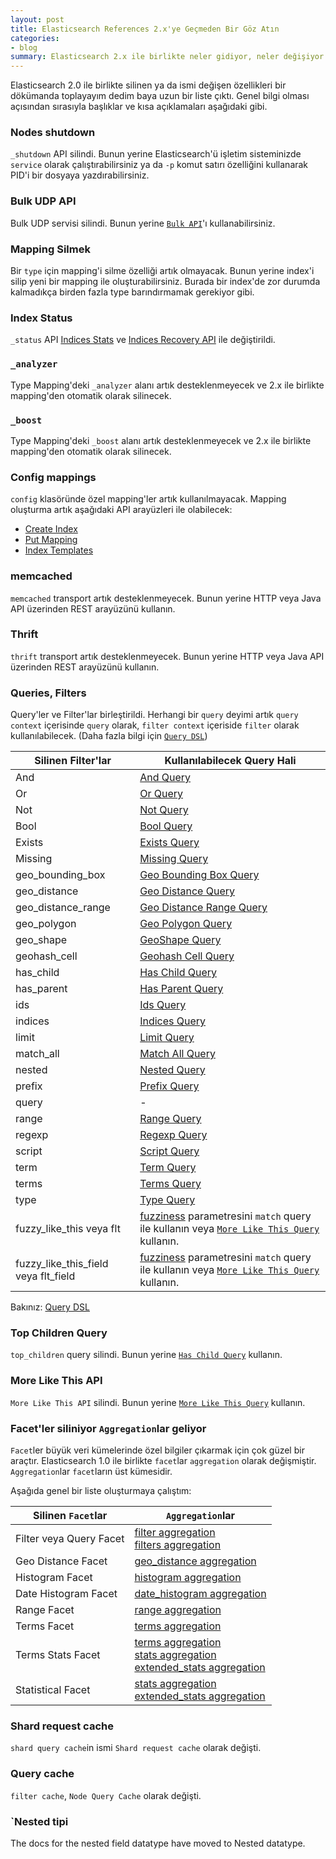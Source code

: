 ```yaml
---
layout: post
title: Elasticsearch References 2.x'ye Geçmeden Bir Göz Atın
categories:
- blog
summary: Elasticsearch 2.x ile birlikte neler gidiyor, neler değişiyor. 2.x sürümüne taşınmadan önce hızlıca göz atabileceğiniz bir döküman.
---
```


Elasticsearch 2.0 ile birlikte silinen ya da ismi değişen özellikleri bir 
dökümanda toplayayım dedim baya uzun bir liste çıktı. Genel bilgi olması 
açısından sırasıyla başlıklar ve kısa açıklamaları aşağıdaki gibi.

### Nodes shutdown
`_shutdown` API silindi. Bunun yerine Elasticsearch'ü işletim sisteminizde 
`service` olarak çalıştırabilirsiniz ya da `-p` komut satırı özelliğini 
kullanarak PID'i bir dosyaya yazdırabilirsiniz.

### Bulk UDP API
Bulk UDP servisi silindi. Bunun yerine [`Bulk API`](https://www.elastic.co/guide/en/elasticsearch/reference/2.x/docs-bulk.html)'ı 
kullanabilirsiniz. 

### Mapping Silmek
Bir `type` için mapping'i silme özelliği artık olmayacak. Bunun yerine index'i 
silip yeni bir mapping ile oluşturabilirsiniz. Burada bir index'de zor durumda 
kalmadıkça birden fazla type barındırmamak gerekiyor gibi.

### Index Status
`_status` API [Indices Stats](https://www.elastic.co/guide/en/elasticsearch/reference/2.x/indices-stats.html)
ve [Indices Recovery API](https://www.elastic.co/guide/en/elasticsearch/reference/2.x/indices-recovery.html) 
ile değiştirildi.

### `_analyzer`
Type Mapping'deki `_analyzer` alanı artık desteklenmeyecek ve 2.x ile birlikte 
mapping'den otomatik olarak silinecek.

### `_boost`
Type Mapping'deki `_boost` alanı artık desteklenmeyecek ve 2.x ile birlikte 
mapping'den otomatik olarak silinecek.

### Config mappings
`config` klasöründe özel mapping'ler artık kullanılmayacak. Mapping oluşturma
artık aşağıdaki API arayüzleri ile olabilecek:

 - [Create Index](https://www.elastic.co/guide/en/elasticsearch/reference/2.x/indices-create-index.html)
 - [Put Mapping](https://www.elastic.co/guide/en/elasticsearch/reference/2.x/indices-put-mapping.html)
 - [Index Templates](https://www.elastic.co/guide/en/elasticsearch/reference/2.x/indices-templates.html)

### memcached
`memcached` transport artık desteklenmeyecek. Bunun yerine HTTP veya Java API 
üzerinden REST arayüzünü kullanın.

### Thrift
`thrift` transport artık desteklenmeyecek. Bunun yerine HTTP veya Java API 
üzerinden REST arayüzünü kullanın.

### Queries, Filters
Query'ler ve Filter'lar birleştirildi. Herhangi bir `query` deyimi artık 
`query context` içerisinde `query` olarak, `filter context` içeriside `filter`
olarak kullanılabilecek. (Daha fazla bilgi için [`Query DSL`](https://www.elastic.co/guide/en/elasticsearch/reference/2.x/query-dsl.html))


| Silinen Filter'lar        | Kullanılabilecek Query Hali |
| ------------------------- | --------------------------- |
| And                       | [And Query](https://www.elastic.co/guide/en/elasticsearch/reference/2.x/query-dsl-and-query.html)                             |
| Or                        | [Or Query](https://www.elastic.co/guide/en/elasticsearch/reference/2.x/query-dsl-or-query.html)                               |
| Not                       | [Not Query](https://www.elastic.co/guide/en/elasticsearch/reference/2.x/query-dsl-not-query.html)                             |
| Bool                      | [Bool Query](https://www.elastic.co/guide/en/elasticsearch/reference/2.x/query-dsl-bool-query.html)                           |
| Exists                    | [Exists Query](https://www.elastic.co/guide/en/elasticsearch/reference/2.x/query-dsl-exists-query.html)                       |
| Missing                   | [Missing Query](https://www.elastic.co/guide/en/elasticsearch/reference/2.x/query-dsl-missing-query.html)                     |
| geo_bounding_box          | [Geo Bounding Box Query](https://www.elastic.co/guide/en/elasticsearch/reference/2.x/query-dsl-geo-bounding-box-query.html)   |
| geo_distance              | [Geo Distance Query](https://www.elastic.co/guide/en/elasticsearch/reference/2.x/query-dsl-geo-distance-query.html)           |
| geo_distance_range        | [Geo Distance Range Query](https://www.elastic.co/guide/en/elasticsearch/reference/2.x/query-dsl-geo-distance-range-query.html) |
| geo_polygon               | [Geo Polygon Query](https://www.elastic.co/guide/en/elasticsearch/reference/2.x/query-dsl-geo-polygon-query.html)             |
| geo_shape                 | [GeoShape Query](https://www.elastic.co/guide/en/elasticsearch/reference/2.x/query-dsl-geo-shape-query.html)                  |
| geohash_cell              | [Geohash Cell Query](https://www.elastic.co/guide/en/elasticsearch/reference/2.x/query-dsl-geohash-cell-query.html)           |
| has_child                 | [Has Child Query](https://www.elastic.co/guide/en/elasticsearch/reference/2.x/query-dsl-has-child-query.html)                 |
| has_parent                | [Has Parent Query](https://www.elastic.co/guide/en/elasticsearch/reference/2.x/query-dsl-has-parent-query.html)               |
| ids                       | [Ids Query](https://www.elastic.co/guide/en/elasticsearch/reference/2.x/query-dsl-ids-query.html)                             |
| indices                   | [Indices Query](https://www.elastic.co/guide/en/elasticsearch/reference/2.x/query-dsl-indices-query.html)                     |
| limit                     | [Limit Query](https://www.elastic.co/guide/en/elasticsearch/reference/2.x/query-dsl-limit-query.html)                         |
| match_all                 | [Match All Query](https://www.elastic.co/guide/en/elasticsearch/reference/2.x/query-dsl-match-all-query.html)                 |
| nested                    | [Nested Query](https://www.elastic.co/guide/en/elasticsearch/reference/2.x/query-dsl-nested-query.html)                       |
| prefix                    | [Prefix Query](https://www.elastic.co/guide/en/elasticsearch/reference/2.x/query-dsl-prefix-query.html)                       |
| query                     | -                         |
| range                     | [Range Query](https://www.elastic.co/guide/en/elasticsearch/reference/2.x/query-dsl-range-query.html)                         |
| regexp                    | [Regexp Query](https://www.elastic.co/guide/en/elasticsearch/reference/2.x/query-dsl-regexp-query.html)                       |
| script                    | [Script Query](https://www.elastic.co/guide/en/elasticsearch/reference/2.x/query-dsl-script-query.html)                       |
| term                      | [Term Query](https://www.elastic.co/guide/en/elasticsearch/reference/2.x/query-dsl-term-query.html)                           |
| terms                     | [Terms Query](https://www.elastic.co/guide/en/elasticsearch/reference/2.x/query-dsl-terms-query.html)                         |
| type                      | [Type Query](https://www.elastic.co/guide/en/elasticsearch/reference/2.x/query-dsl-type-query.html)                           |
| fuzzy_like_this veya flt  | [fuzziness](https://www.elastic.co/guide/en/elasticsearch/reference/2.x/query-dsl-match-query.html#query-dsl-match-query-fuzziness) parametresini `match` query ile kullanın veya [`More Like This Query`](https://www.elastic.co/guide/en/elasticsearch/reference/2.x/query-dsl-mlt-query.html) kullanın. |
| fuzzy_like_this_field veya flt_field | [fuzziness](https://www.elastic.co/guide/en/elasticsearch/reference/2.x/query-dsl-match-query.html#query-dsl-match-query-fuzziness) parametresini `match` query ile kullanın veya [`More Like This Query`](https://www.elastic.co/guide/en/elasticsearch/reference/2.x/query-dsl-mlt-query.html) kullanın. |

Bakınız: [Query DSL](https://www.elastic.co/guide/en/elasticsearch/reference/2.x/query-dsl.html)

### Top Children Query
`top_children` query silindi. Bunun yerine [`Has Child Query`](https://www.elastic.co/guide/en/elasticsearch/reference/2.x/query-dsl-has-child-query.html) kullanın.

### More Like This API
`More Like This API` silindi. Bunun yerine [`More Like This Query`](https://www.elastic.co/guide/en/elasticsearch/reference/2.x/query-dsl-mlt-query.html) kullanın.

### Facet'ler siliniyor `Aggregation`lar geliyor
`Facet`ler büyük veri kümelerinde özel bilgiler çıkarmak için çok güzel bir 
araçtır. Elasticsearch 1.0 ile birlikte `facet`lar `aggregation` olarak 
değişmiştir. `Aggregation`lar `facet`ların üst kümesidir. 

Aşağıda genel bir liste oluşturmaya çalıştım:

| Silinen `Facet`lar        | `Aggregation`lar          |
| ------------------------- | ------------------------- |
| Filter veya Query Facet   | [filter aggregation](https://www.elastic.co/guide/en/elasticsearch/reference/2.x/search-aggregations-bucket-filter-aggregation.html) <br> [filters aggregation](https://www.elastic.co/guide/en/elasticsearch/reference/2.x/search-aggregations-bucket-filters-aggregation.html) |
| Geo Distance Facet        | [geo_distance aggregation](https://www.elastic.co/guide/en/elasticsearch/reference/2.x/search-aggregations-bucket-geodistance-aggregation.html) |
| Histogram Facet           | [histogram aggregation](https://www.elastic.co/guide/en/elasticsearch/reference/2.x/search-aggregations-bucket-histogram-aggregation.html) |
| Date Histogram Facet      | [date_histogram aggregation](https://www.elastic.co/guide/en/elasticsearch/reference/2.x/search-aggregations-bucket-datehistogram-aggregation.html) |
| Range Facet | [range aggregation](https://www.elastic.co/guide/en/elasticsearch/reference/2.x/search-aggregations-bucket-range-aggregation.html) |
| Terms Facet | [terms aggregation](https://www.elastic.co/guide/en/elasticsearch/reference/2.x/search-aggregations-bucket-terms-aggregation.html) |
| Terms Stats Facet | [terms aggregation](https://www.elastic.co/guide/en/elasticsearch/reference/2.x/search-aggregations-bucket-terms-aggregation.html) <br> [stats aggregation](https://www.elastic.co/guide/en/elasticsearch/reference/2.x/search-aggregations-metrics-stats-aggregation.html) <br> [extended_stats aggregation](https://www.elastic.co/guide/en/elasticsearch/reference/2.x/search-aggregations-metrics-extendedstats-aggregation.html) |
| Statistical Facet | [stats aggregation](https://www.elastic.co/guide/en/elasticsearch/reference/2.x/search-aggregations-metrics-stats-aggregation.html) <br> [extended_stats aggregation](https://www.elastic.co/guide/en/elasticsearch/reference/2.x/search-aggregations-metrics-extendedstats-aggregation.html) |


### Shard request cache
`shard query cache`in ismi `Shard request cache` olarak değişti.

### Query cache
`filter cache`, `Node Query Cache` olarak değişti.

### `Nested tipi
The docs for the nested field datatype have moved to Nested datatype.

